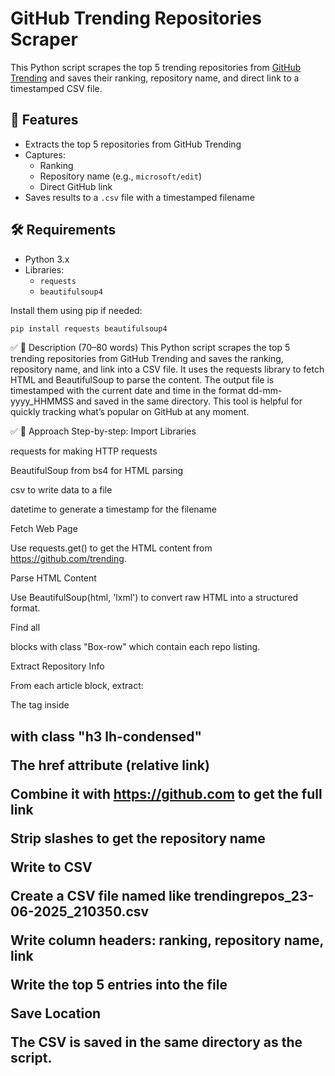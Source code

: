 # GitHub Trending Repositories Scraper

This Python script scrapes the top 5 trending repositories from [GitHub Trending](https://github.com/trending) and saves their ranking, repository name, and direct link to a timestamped CSV file.

## 📌 Features

- Extracts the top 5 repositories from GitHub Trending
- Captures:
  - Ranking
  - Repository name (e.g., `microsoft/edit`)
  - Direct GitHub link
- Saves results to a `.csv` file with a timestamped filename

## 🛠 Requirements

- Python 3.x
- Libraries:
  - `requests`
  - `beautifulsoup4`

Install them using pip if needed:

```bash
pip install requests beautifulsoup4
```

✅ 📌 Description (70–80 words)
This Python script scrapes the top 5 trending repositories from GitHub Trending and saves the ranking, repository name, and link into a CSV file. It uses the requests library to fetch HTML and BeautifulSoup to parse the content. The output file is timestamped with the current date and time in the format dd-mm-yyyy_HHMMSS and saved in the same directory. This tool is helpful for quickly tracking what’s popular on GitHub at any moment.

✅ 🧠 Approach
Step-by-step:
Import Libraries

requests for making HTTP requests

BeautifulSoup from bs4 for HTML parsing

csv to write data to a file

datetime to generate a timestamp for the filename

Fetch Web Page

Use requests.get() to get the HTML content from https://github.com/trending.

Parse HTML Content

Use BeautifulSoup(html, 'lxml') to convert raw HTML into a structured format.

Find all <article> blocks with class "Box-row" which contain each repo listing.

Extract Repository Info

From each article block, extract:

The <a> tag inside <h2> with class "h3 lh-condensed"

The href attribute (relative link)

Combine it with https://github.com to get the full link

Strip slashes to get the repository name

Write to CSV

Create a CSV file named like trendingrepos_23-06-2025_210350.csv

Write column headers: ranking, repository name, link

Write the top 5 entries into the file

Save Location

The CSV is saved in the same directory as the script.
